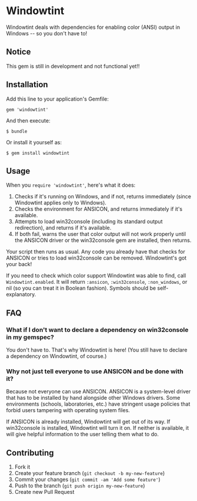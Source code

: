 # Windowtint

Windowtint deals with dependencies for enabling color (ANSI) output in Windows --
so you don't have to!

## Notice

This gem is still in development and not functional yet!!

## Installation

Add this line to your application's Gemfile:

    gem 'windowtint'

And then execute:

    $ bundle

Or install it yourself as:

    $ gem install windowtint

## Usage

When you `require 'windowtint'`, here's what it does:

1. Checks if it's running on Windows, and if not, returns immediately (since Windowtint applies only to Windows).
2. Checks the environment for ANSICON, and returns immediately if it's available.
3. Attempts to load win32console (including its standard output redirection), and returns if it's available.
4. If both fail, warns the user that color output will not work properly until the ANSICON driver or the win32console
   gem are installed, then returns.

Your script then runs as usual.  Any code you already have that checks for ANSICON or tries to load win32console
can be removed.  Windowtint's got your back!

If you need to check which color support Windowtint was able to find, call `Windowtint.enabled`.  It will
return `:ansicon`, `:win32console`, `:non_windows`, or nil (so you can treat it in Boolean fashion).
Symbols should be self-explanatory.

## FAQ

### What if I don't want to declare a dependency on win32console in my gemspec?

You don't have to.  That's why Windowtint is here!  (You still have to declare a dependency on Windowtint, of course.)

### Why not just tell everyone to use ANSICON and be done with it?

Because not everyone can use ANSICON.  ANSICON is a system-level driver that has to
be installed by hand alongside other Windows drivers.  Some environments (schools,
laboratories, etc.) have stringent usage policies that forbid users tampering with
operating system files.

If ANSICON is already installed, Windowtint will get out of its way.  If win32console
is installed, Windowtint will turn it on.  If neither is available, it will give helpful
information to the user telling them what to do.

## Contributing

1. Fork it
2. Create your feature branch (`git checkout -b my-new-feature`)
3. Commit your changes (`git commit -am 'Add some feature'`)
4. Push to the branch (`git push origin my-new-feature`)
5. Create new Pull Request
